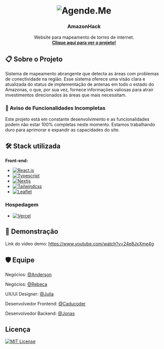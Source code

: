 <h1 align="center" >
  <img alt="Agende.Me" src="./src/assets/logo-readme.jpg" />
</h1>
<h3 align="center">AmazonHack</h3>

<p align="center">
  Website para mapeamento de torres de internet.
  <br />
  <a href="https://website-amazonhack.vercel.app/"><strong>Clique aqui para ver o projeto!</strong></a>
  <br />
</p>

## :clipboard: Sobre o Projeto

Sistema de mapeamento abrangente que detecta as áreas com problemas de conectividade na região. Esse sistema oferece uma visão clara e atualizada do status de implementação de antenas em todo o estado do Amazonas, o que, por sua vez, fornece informações valiosas para atrair investimentos direcionados às áreas que mais necessitam. 

### :construction: Aviso de Funcionalidades Incompletas

Este projeto está em constante desenvolvimento e as funcionalidades podem não estar 100% completas neste momento. Estamos trabalhando duro para aprimorar e expandir as capacidades do site.

## :hammer_and_wrench: Stack utilizada

**Front-end:** 
* [![React.js]][React-url]
* [![Typescript]][Typescript-url]
* [![Nextjs]][Nextjs-url]
* [![Tailwindcss]][Tailwind-url]
* [![Leaflet]][Leaflet-url]

### Hospedagem
* [![Vercel]][Vercel-url]

## :movie_camera: Demonstração

Link do vídeo demo: https://www.youtube.com/watch?v=24e8JxXme4g

## :shield: Equipe

Negócios: [@Anderson](https://github.com/andersontave)

Negócios: [@Rebeca](https://github.com/Rebeca0707)

UX/UI Designer: [@Julia](https://github.com/Juliaoliveiral)

Desenvolvedor Frontend: [@Caducoder](https://github.com/caducoder)

Desenvolvedor Backend: [@Jonas](https://www.linkedin.com/in/jonas-moreira28/)

## Licença

[![MIT License](https://img.shields.io/badge/License-MIT-green.svg)](https://choosealicense.com/licenses/mit/)


<!-- MARKDOWN LINKS & IMAGES -->

[React.js]: https://img.shields.io/badge/React-20232A?style=for-the-badge&logo=react&logoColor=61DAFB
[React-url]: https://reactjs.org/
[Typescript]: https://img.shields.io/badge/TypeScript-007ACC?style=for-the-badge&logo=typescript&logoColor=white
[Typescript-url]: https://www.typescriptlang.org/
[Nextjs]: https://img.shields.io/badge/next%20js-000000?style=for-the-badge&logo=nextdotjs&logoColor=white
[Nextjs-url]: https://nextjs.org/
[Tailwindcss]: https://img.shields.io/badge/Tailwind_CSS-38B2AC?style=for-the-badge&logo=tailwind-css&logoColor=white
[Tailwind-url]: https://tailwindcss.com/
[Leaflet]: https://img.shields.io/badge/Leaflet-199900?style=for-the-badge&logo=Leaflet&logoColor=white
[Leaflet-url]: https://leafletjs.com/
[Vercel]: https://img.shields.io/badge/Vercel-000000?style=for-the-badge&logo=vercel&logoColor=white
[Vercel-url]: https://vercel.com/home
